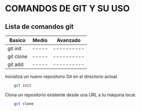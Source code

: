 COMANDOS DE GIT Y SU USO
========================

Lista de comandos git
----------------------

| Basico | Medio | Avanzado |
| ------ | ----- | -------- |
| git init | ----- | ----------    |
| git clone <url> | ----- | ----------    |
| git add <file> | ----- | ----------    |


Inicializa un nuevo repositorio Git en el directorio actual.

```bash
    git init 
```

Clona un repositorio existente desde una URL a tu máquina local.

```bash
    git clone 
```